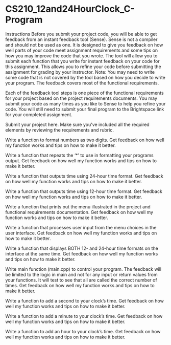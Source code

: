 # CS210_12and24HourClock_C-Program

Instructions
Before you submit your project code, you will be able to get feedback from an instant feedback tool (Sense). Sense is not a compiler and should not be used as one. It is designed to give you feedback on how well parts of your code meet assignment requirements and some tips on how you may improve the code that you wrote. The tool will allow you to submit each function that you write for instant feedback on your code for this assignment. This allows you to refine your code before submitting the assignment for grading by your instructor. Note: You may need to write some code that is not covered by the tool based on how you decide to write your program. The feedback covers most of the functional requirements. 

Each of the feedback tool steps is one piece of the functional requirements for your project based on the project requirements documents.  You may submit your code as many times as you like to Sense to help you refine your code. You will still need to submit your final program to the Brightspace link for your completed assignment.

Submit your project here. Make sure you've included all the required elements by reviewing the requirements and rubric.

Write a function to format numbers as two digits. Get feedback on how well my function works and tips on how to make it better.

Write a function that repeats the ‘*’ to use in formatting your programs output. Get feedback on how well my function works and tips on how to make it better.

Write a function that outputs time using 24-hour time format. Get feedback on how well my function works and tips on how to make it better.

Write a function that outputs time using 12-hour time format. Get feedback on how well my function works and tips on how to make it better.

Write a function that prints out the menu illustrated in the project and functional requirements documentation. Get feedback on how well my function works and tips on how to make it better.

Write a function that processes user input from the menu choices in the user interface. Get feedback on how well my function works and tips on how to make it better.

Write a function that displays BOTH 12- and 24-hour time formats on the interface at the same time. Get feedback on how well my function works and tips on how to make it better.

Write main function (main.cpp) to control your program. The feedback  will be limited to the logic in main and not for any input or return values from your functions. It will test to see that all are called the correct number of times. Get feedback on how well my function works and tips on how to make it better.

Write a function to add a second to your clock’s time. Get feedback on how well my function works and tips on how to make it better.

Write a function to add a minute to your clock’s time. Get feedback on how well my function works and tips on how to make it better.

Write a function to add an hour to your clock’s time. Get feedback on how well my function works and tips on how to make it better.
